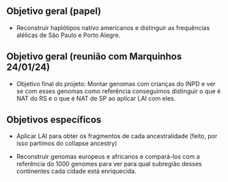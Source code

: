 ## Objetivo geral​ (papel)

- Reconstruir haplótipos nativo americanos e distinguir as frequências alélicas de São Paulo e Porto Alegre.​
## Objetivo geral (reunião com Marquinhos 24/01/24)

- Objetivo final do projeto: Montar genomas com crianças do INPD e ver se com esses genomas como referência conseguimos distinguir o que é NAT do RS e o que é NAT de SP ao aplicar LAI com eles. 
## Objetivos específicos​

- Aplicar LAI para obter os fragmentos de cada ancestralidade (feito, por isso partimos do collapse ancestry)

- Reconstruir genomas europeus e africanos e compará-los com a referência do 1000 genomes para ver para qual subregião desses continentes cada cidade está enriquecida.